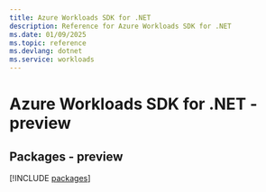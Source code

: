 ```yaml
---
title: Azure Workloads SDK for .NET
description: Reference for Azure Workloads SDK for .NET
ms.date: 01/09/2025
ms.topic: reference
ms.devlang: dotnet
ms.service: workloads
---
```

# Azure Workloads SDK for .NET - preview
## Packages - preview
[!INCLUDE [packages](workloads-index.md)]